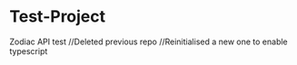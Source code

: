 # Test-Project
 Zodiac API test
 //Deleted previous repo
 //Reinitialised a new one to enable typescript
